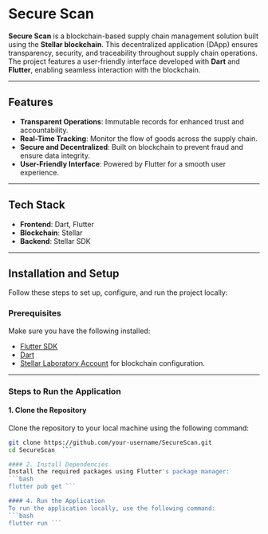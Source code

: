 # Secure Scan

**Secure Scan** is a blockchain-based supply chain management solution built using the **Stellar blockchain**. This decentralized application (DApp) ensures transparency, security, and traceability throughout supply chain operations. The project features a user-friendly interface developed with **Dart** and **Flutter**, enabling seamless interaction with the blockchain.

---

## Features
- **Transparent Operations**: Immutable records for enhanced trust and accountability.
- **Real-Time Tracking**: Monitor the flow of goods across the supply chain.
- **Secure and Decentralized**: Built on blockchain to prevent fraud and ensure data integrity.
- **User-Friendly Interface**: Powered by Flutter for a smooth user experience.

---

## Tech Stack
- **Frontend**: Dart, Flutter  
- **Blockchain**: Stellar  
- **Backend**: Stellar SDK  

---

## Installation and Setup

Follow these steps to set up, configure, and run the project locally:

### Prerequisites
Make sure you have the following installed:
- [Flutter SDK](https://docs.flutter.dev/get-started/install)
- [Dart](https://dart.dev/get-dart)
- [Stellar Laboratory Account](https://laboratory.stellar.org/) for blockchain configuration.

---

### Steps to Run the Application

#### 1. Clone the Repository
Clone the repository to your local machine using the following command:
```bash
git clone https://github.com/your-username/SecureScan.git
cd SecureScan  ``` 

#### 2. Install Dependencies
Install the required packages using Flutter's package manager:
```bash
flutter pub get ```

#### 4. Run the Application
To run the application locally, use the following command:
```bash
flutter run ```

